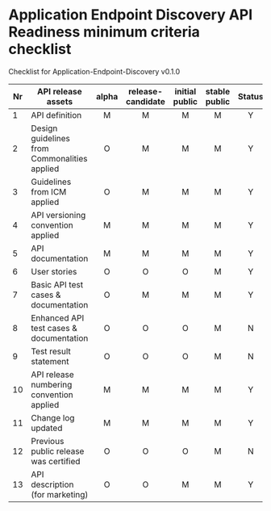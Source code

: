 # Application Endpoint Discovery API Readiness minimum criteria checklist

Checklist for Application-Endpoint-Discovery v0.1.0

| Nr | API release assets  | alpha | release-candidate |  initial<br>public | stable<br> public | Status | Reference information |
|----|----------------------------------------------|:-----:|:-----------------:|:-------:|:------:|:----:|----|
|  1 | API definition                               |   M   |         M         |    M    |    M   | Y    | [link](/code/API_definitions/application-endpoint-discovery.yaml) |
|  2 | Design guidelines from Commonalities applied |   O   |         M         |    M    |    M   | Y    |[r3.3](https://github.com/camaraproject/Commonalities/releases/tag/r3.3)  |
|  3 | Guidelines from ICM applied                  |   O   |         M         |    M    |    M   |  Y   | [r3.3](https://github.com/camaraproject/IdentityAndConsentManagement/releases/tag/r3.3)  |
|  4 | API versioning convention applied            |   M   |         M         |    M    |    M   | Y    |      |
|  5 | API documentation                            |   M   |         M         |    M    |    M   | Y    | inline in YAML |
|  6 | User stories                                 |   O   |         O         |    O    |    M   | Y    | [link](/documentation/SupportingDocuments/API_Documentation/User%20Stories/Application%20Endpoint%20Discovery%20User%20Story.md) |
|  7 | Basic API test cases & documentation         |   O   |         M         |    M    |    M   | Y    | [link](/code/Test_definitions/application-endpoint-discovery.feature) |
|  8 | Enhanced API test cases & documentation      |   O   |         O         |    O    |    M   | N    |      |
|  9 | Test result statement                        |   O   |         O         |    O    |    M   | N    |      |
| 10 | API release numbering convention applied     |   M   |         M         |    M    |    M   | Y    |      |
| 11 | Change log updated                           |   M   |         M         |    M    |    M   | Y    | [link](/CHANGELOG.MD)     |
| 12 | Previous public release was certified        |   O   |         O         |    O    |    M   | N    |      |
| 13 | API description (for marketing)              |   O   |         O         |    M    |    M   | Y     | [Wiki link](https://lf-camaraproject.atlassian.net/wiki/spaces/CAM/pages/137166903/ApplicationEndpointDiscovery+API+description) |
